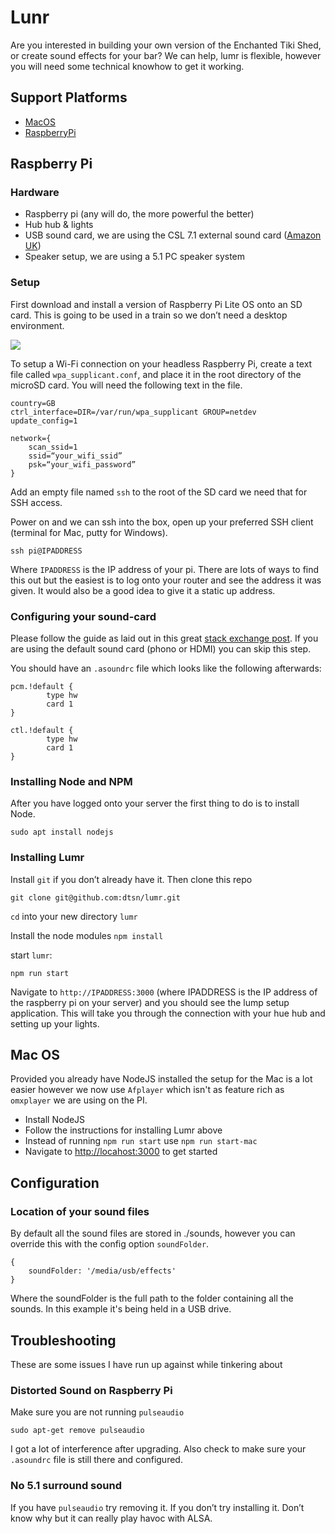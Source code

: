 # Lunr
Are you interested in building your own version of the Enchanted Tiki Shed, or create sound effects for your bar? We can help, lumr is flexible, however you will need some technical knowhow to get it working.

## Support Platforms
* [MacOS](#mac-os)
* [RaspberryPi](#raspberry-pi)

## Raspberry Pi

### Hardware
* Raspberry pi (any will do, the more powerful the better)
* Hub hub & lights
* USB sound card, we are using the CSL 7.1 external sound card ([Amazon UK](https://www.amazon.co.uk/gp/product/B01HM5KP5A/ref=ppx_yo_dt_b_search_asin_title?ie=UTF8&psc=1))
* Speaker setup, we are using a 5.1 PC speaker system

### Setup
First download and install a version of Raspberry Pi Lite OS onto an SD card. This is going to be used in a train so we don’t need a desktop environment.

![](operating-system.png)

To setup a Wi-Fi connection on your headless Raspberry Pi, create a text file called `wpa_supplicant.conf`, and place it in the root directory of the microSD card. You will need the following text in the file.

```
country=GB
ctrl_interface=DIR=/var/run/wpa_supplicant GROUP=netdev
update_config=1

network={
	scan_ssid=1
	ssid=“your_wifi_ssid”
	psk=“your_wifi_password”
}
```

Add an empty file named `ssh` to the root of the SD card we need that for SSH access.

Power on and we can ssh into the box, open up your preferred SSH client (terminal for Mac, putty for Windows). 

`ssh pi@IPADDRESS`

Where `IPADDRESS` is the IP address of your pi. There are lots of ways to find this out but the easiest is to log onto your router and see the address it was given. It would also be a good idea to give it a static up address.

### Configuring your sound-card
Please follow the guide as laid out in this great [stack exchange post](https://raspberrypi.stackexchange.com/questions/80072/how-can-i-use-an-external-usb-sound-card-and-set-it-as-default).  If you are using the default sound card (phono or HDMI) you can skip this step.

You should have an `.asoundrc` file which looks like the following afterwards:

```
pcm.!default {
        type hw
        card 1
}

ctl.!default {
        type hw
        card 1
}
```

### Installing Node and NPM
After you have logged onto your server the first thing to do is to install Node.

`sudo apt install nodejs`

### Installing Lumr
Install `git` if you don’t already have it. Then clone this repo

`git clone git@github.com:dtsn/lumr.git`

`cd` into your new directory `lumr`

Install the node modules `npm install`

start `lumr`:

`npm run start`

Navigate to `http://IPADDRESS:3000` (where IPADDRESS is the IP address of the raspberry pi on your server) and you should see the lump setup application. This will take you through the connection with your hue hub and setting up your lights.

## Mac OS

Provided you already have NodeJS installed the setup for the Mac is a lot easier however we now use `Afplayer` which isn't as feature rich as `omxplayer` we are using on the PI.

* Install NodeJS
* Follow the instructions for installing Lumr above
* Instead of running `npm run start` use `npm run start-mac`
* Navigate to [http://locahost:3000](localhost:3000) to get started

## Configuration

### Location of your sound files

By default all the sound files are stored in ./sounds, however you can override this with the config option `soundFolder`.

```
{
	soundFolder: '/media/usb/effects'
}
```
Where the soundFolder is the full path to the folder containing all the sounds. In this example it's being held in a USB drive.

## Troubleshooting
These are some issues I have run up against while tinkering about

### Distorted Sound on Raspberry Pi
Make sure you are not running `pulseaudio` 

`sudo apt-get remove pulseaudio`

I got a lot of interference after upgrading. Also check to make sure your `.asoundrc` file is still there and configured.

### No 5.1 surround sound
If you have `pulseaudio` try removing it. If you don’t try installing it. Don’t know why but it can really play havoc with ALSA.
